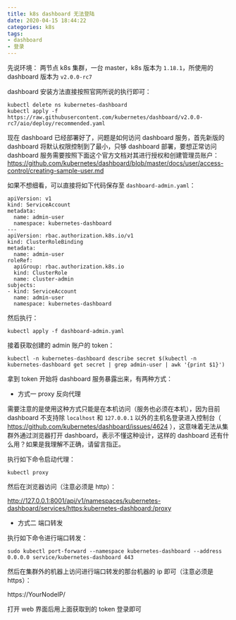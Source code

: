 ```yaml
---
title: k8s dashboard 无法登陆
date: 2020-04-15 18:44:22
categories: k8s
tags:
- dashboard
- 登录
---
```


先说环境：
两节点 k8s 集群，一台 master，k8s 版本为 `1.18.1`，所使用的 dashboard 版本为 `v2.0.0-rc7`

dashboard 安装方法直接按照官网所说的执行即可：
```
kubectl delete ns kubernetes-dashboard
kubectl apply -f https://raw.githubusercontent.com/kubernetes/dashboard/v2.0.0-rc7/aio/deploy/recommended.yaml
```

现在 dashboard 已经部署好了，问题是如何访问 dashboard 服务，首先新版的 dashboard 将默认权限控制到了最小，只够 dashboard 部署，要想正常访问 dashboard 服务需要按照下面这个官方文档对其进行授权和创建管理员账户：
https://github.com/kubernetes/dashboard/blob/master/docs/user/access-control/creating-sample-user.md

如果不想细看，可以直接将如下代码保存至 `dashboard-admin.yaml`：

```
apiVersion: v1
kind: ServiceAccount
metadata:
  name: admin-user
  namespace: kubernetes-dashboard
---
apiVersion: rbac.authorization.k8s.io/v1
kind: ClusterRoleBinding
metadata:
  name: admin-user
roleRef:
  apiGroup: rbac.authorization.k8s.io
  kind: ClusterRole
  name: cluster-admin
subjects:
- kind: ServiceAccount
  name: admin-user
  namespace: kubernetes-dashboard

```

然后执行：

```
kubectl apply -f dashboard-admin.yaml
```

接着获取创建的 admin 账户的 token：

```
kubectl -n kubernetes-dashboard describe secret $(kubectl -n kubernetes-dashboard get secret | grep admin-user | awk '{print $1}')
```

拿到 token 开始将 dashboard 服务暴露出来，有两种方式：

- 方式一 proxy 反向代理

需要注意的是使用这种方式只能是在本机访问（服务也必须在本机），因为目前 dashboard 不支持除 `localhost` 和 `127.0.0.1` 以外的主机名登录进入控制台（ https://github.com/kubernetes/dashboard/issues/4624 ），这意味着无法从集群外通过浏览器打开 dashboard，表示不懂这种设计，这样的 dashboard 还有什么用？如果是我理解不正确，请留言指正。

执行如下命令启动代理：

```
kubectl proxy
```

然后在浏览器访问（注意必须是 http）：

http://127.0.0.1:8001/api/v1/namespaces/kubernetes-dashboard/services/https:kubernetes-dashboard:/proxy

- 方式二 端口转发

执行如下命令进行端口转发：

```
sudo kubectl port-forward --namespace kubernetes-dashboard --address 0.0.0.0 service/kubernetes-dashboard 443
```

然后在集群外的机器上访问进行端口转发的那台机器的 ip 即可（注意必须是 https）：

https://YourNodeIP/

打开 web 界面后用上面获取到的 token 登录即可